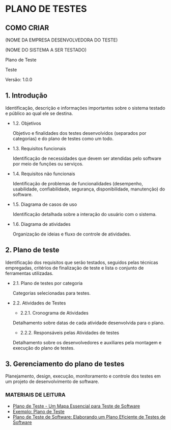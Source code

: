 # PLANO DE TESTES

## COMO CRIAR

(NOME DA EMPRESA DESENVOLVEDORA DO TESTE)

(NOME DO SISTEMA A SER TESTADO)

Plano de Teste

Teste

Versão: 1.0.0

## 1. Introdução

   Identificação, descrição e informações importantes sobre o sistema testado e público ao qual ele se destina.

- 1.2. Objetivos

   Objetivo e finalidades dos testes desenvolvidos (separados por categorias) e do plano de testes como um todo.

- 1.3. Requisitos funcionais

   Identificação de necessidades que devem ser atendidas pelo software por meio de funções ou serviços.

- 1.4. Requisitos não funcionais
  
   Identificação de problemas de funcionalidades (desempenho, usabilidade, confiabilidade, segurança, disponibilidade, manutenção) do software.

- 1.5. Diagrama de casos de uso
  
   Identificação detalhada sobre a interação do usuário com o sistema.

- 1.6. Diagrama de atividades
  
   Organização de ideias e fluxo de controle de atividades.

## 2. Plano de teste

   Identificação dos requisitos que serão testados, seguidos pelas técnicas empregadas, critérios de finalização de teste e lista o conjunto de ferramentas utilizadas.

- 2.1. Plano de testes por categoria
  
   Categorias selecionadas para testes.

- 2.2. Atividades de Testes
  
  - 2.2.1. Cronograma de Atividades

   Detalhamento sobre datas de cada atividade desenvolvida para o plano.

  - 2.2.2. Responsáveis pelas Atividades de testes

   Detalhamento sobre os desenvolvedores e auxiliares pela montagem e execução do plano de testes.

## 3. Gerenciamento do plano de testes

   Planejamento, design, execução, monitoramento e controle dos testes em um projeto de desenvolvimento de software.

### MATERIAIS DE LEITURA

- [Plano de Teste - Um Mapa Essencial para Teste de Software](https://www.devmedia.com.br/plano-de-teste-um-mapa-essencial-para-teste-de-software/13824)
- [Exemplo: Plano de Teste](https://www.cin.ufpe.br/~gta/rup-vc/extend.formal_resources/guidances/examples/resources/test_plan_v1.htm)
- [Plano de Teste de Software: Elaborando um Plano Eficiente de Testes de Software](https://awari.com.br/plano-de-teste-de-software-elaborando-um-plano-eficiente-de-testes-de-software/)
